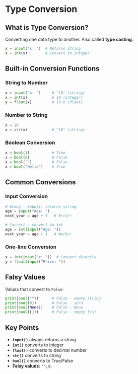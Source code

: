 # Type Conversion

## What is Type Conversion?

Converting one data type to another. Also called **type casting**.

```python
x = input("x: ")  # Returns string
x = int(x)        # Convert to integer
```

## Built-in Conversion Functions

### String to Number

```python
x = input("x: ")     # "10" (string)
x = int(x)           # 10 (integer)
y = float(x)         # 10.0 (float)
```

### Number to String

```python
x = 10
x = str(x)           # "10" (string)
```

### Boolean Conversion

```python
x = bool(1)          # True
x = bool(0)          # False
x = bool("")         # False
x = bool("Hello")    # True
```

## Common Conversions

### Input Conversion

```python
# Wrong - input() returns string
age = input("Age: ")
next_year = age + 1   # Error!

# Correct - convert to int
age = int(input("Age: "))
next_year = age + 1   # Works!
```

### One-line Conversion

```python
x = int(input("x: "))  # Convert directly
y = float(input("Price: "))
```

## Falsy Values

Values that convert to `False`:

```python
print(bool(""))      # False - empty string
print(bool(0))       # False - zero
print(bool(None))    # False - None
print(bool([]))      # False - empty list
```

## Key Points

- **`input()`** always returns a string
- **`int()`** converts to integer
- **`float()`** converts to decimal number
- **`str()`** converts to string
- **`bool()`** converts to True/False
- **Falsy values**: `""`, `0`,
